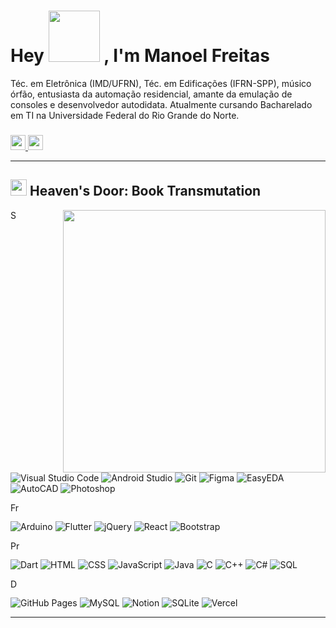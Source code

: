 <h1>
  Hey 
  <img src="https://i.imgur.com/DwsoBvD.gif" width = "82"> 
  , I'm Manoel Freitas
</h1>
  Téc. em Eletrônica (IMD/UFRN), Téc. em Edificações (IFRN-SPP), músico órfão, entusiasta da automação residencial, amante da emulação de consoles e desenvolvedor autodidata. Atualmente cursando Bacharelado em TI na Universidade Federal do Rio Grande do Norte.

<h3> </h3>

<div> 
  <a href="www.linkedin.com/in/josmanoel" border="8">
    <img src="https://img.shields.io/badge/LinkedIn-0077B5?style=for-the-badge&logo=linkedin&logoColor=white" height="24">
  </a>
  
  <a href="https://medium.com/@ManoelFreitas">
    <img src="https://img.shields.io/badge/Medium-12100E?style=for-the-badge&logo=medium&logoColor=white" height="24">
  </a>
</div>


***

<h2>
  <img src="https://imgur.com/PbR9UFh.png" width = "26"> 
  Heaven's Door: Book Transmutation
</h2>


<img align="right" src="https://metrics.lecoq.io/JosManoel?template=classic&base.header=0&base.repositories=0&isocalendar=1&languages=1&isocalendar.duration=full-year&languages.limit=8&languages.threshold=0%25&languages.colors=github&languages.sections=most-used&languages.indepth=false&languages.analysis.timeout=15&languages.categories=markup%2C%20programming&languages.recent.categories=markup%2C%20programming&languages.recent.load=300&languages.recent.days=14&config.timezone=America%2FSao_Paulo" width="420"/>

<div width="10">

<!-- Software and tools -->
<img src="https://gist.githubusercontent.com/JosManoel/a715083f9ba6dd1f5e5cce089671194e/raw/37b8505ad58a360d01662897d55b64cec9470cf7/Software_and_tools.svg" alt="Software and tools" height="16" />

<p>
    <img alt="Visual Studio Code" src="https://img.shields.io/badge/Visual%20Studio%20Code-0078d7.svg?logo=visual-studio-code&logoColor=white">
    <img alt="Android Studio" src="https://img.shields.io/badge/Android%20Studio-008678.svg?logo=android-studio&logoColor=white">
    <img alt="Git" src="https://img.shields.io/badge/Git-F05033.svg?logo=git&logoColor=white">
    <img alt="Figma" src="https://gist.githubusercontent.com/JosManoel/a715083f9ba6dd1f5e5cce089671194e/raw/a2f386eb4d17d0701f4c46ad8c5654eb2f772e9d/figma.svg">
    <img alt="EasyEDA" src="https://gist.githubusercontent.com/JosManoel/a715083f9ba6dd1f5e5cce089671194e/raw/a2f386eb4d17d0701f4c46ad8c5654eb2f772e9d/easyeda.svg">
    <img alt="AutoCAD" src="https://gist.githubusercontent.com/JosManoel/a715083f9ba6dd1f5e5cce089671194e/raw/a2f386eb4d17d0701f4c46ad8c5654eb2f772e9d/autocad.svg">
    <img alt="Photoshop" src="https://gist.githubusercontent.com/JosManoel/a715083f9ba6dd1f5e5cce089671194e/raw/a2f386eb4d17d0701f4c46ad8c5654eb2f772e9d/photoshop.svg">

</p>


<!-- Frameworks and libraries -->
<img src="https://gist.githubusercontent.com/JosManoel/a715083f9ba6dd1f5e5cce089671194e/raw/37b8505ad58a360d01662897d55b64cec9470cf7/Frameworks_and_libraries.svg" alt="Frameworks and libraries" height="16" />

<p>
    <img alt="Arduino" src="https://img.shields.io/badge/-Arduino-00979D?logo=Arduino&logoColor=white">
    <img alt="Flutter" src="https://img.shields.io/badge/Flutter-02569B.svg?logo=flutter&logoColor=white">
    <img alt="jQuery" src="https://gist.githubusercontent.com/JosManoel/a715083f9ba6dd1f5e5cce089671194e/raw/a2f386eb4d17d0701f4c46ad8c5654eb2f772e9d/jquery.svg">
    <img alt="React" src="https://img.shields.io/badge/React-20232a.svg?logo=react&logoColor=%2361DAFB">
    <img alt="Bootstrap" src="https://img.shields.io/badge/Bootstrap-7952B3.svg?logo=bootstrap&logoColor=white">
</p>


<!-- Programming languages -->
<img src="https://gist.githubusercontent.com/JosManoel/a715083f9ba6dd1f5e5cce089671194e/raw/37b8505ad58a360d01662897d55b64cec9470cf7/Programming_languages.svg" alt="Programming languages" height="16" />

<p>
  <img alt="Dart" src="https://img.shields.io/badge/Dart-15A6C4.svg?logo=dart&logoColor=white">
  <img alt="HTML" src="https://img.shields.io/badge/HTML-E34F26.svg?logo=html5&logoColor=white">
  <img alt="CSS" src="https://img.shields.io/badge/CSS-1572B6.svg?logo=css3&logoColor=white">
  <img alt="JavaScript" src="https://img.shields.io/badge/JavaScript-F7DF1E.svg?logo=javascript&logoColor=black">
  <img alt="Java" src="https://img.shields.io/badge/Java-007396.svg?logo=java&logoColor=white">
  <img alt="C" src="https://custom-icon-badges.herokuapp.com/badge/C-03599C.svg?logo=c-in-hexagon&logoColor=white">
  <img alt="C++" src="https://custom-icon-badges.herokuapp.com/badge/C++-9C033A.svg?logo=cpp2&logoColor=white">
  <img alt="C#" src="https://custom-icon-badges.herokuapp.com/badge/C%23-68217A.svg?logo=cs2&logoColor=white">
  <img alt="SQL" src="https://custom-icon-badges.herokuapp.com/badge/SQL-025E8C.svg?logo=database&logoColor=white">
</p>

<!-- Databases and cloud hosting -->
<img src="https://gist.githubusercontent.com/JosManoel/a715083f9ba6dd1f5e5cce089671194e/raw/37b8505ad58a360d01662897d55b64cec9470cf7/Databases_and_cloud_hosting.svg" alt="Databases and cloud hosting" height="16" />

<p>
    <img alt="GitHub Pages" src="https://img.shields.io/badge/GitHub%20Pages-327FC7.svg?logo=github&logoColor=white">
    <img alt="MySQL" src="https://img.shields.io/badge/MySQL-00f.svg?logo=mysql&logoColor=white">
    <img alt="Notion" src="https://img.shields.io/badge/Notion-010101.svg?logo=notion&logoColor=white">
    <img alt="SQLite" src ="https://img.shields.io/badge/SQLite-07405e.svg?logo=sqlite&logoColor=white">
    <img alt="Vercel" src="https://img.shields.io/badge/Vercel-000000.svg?logo=vercel&logoColor=white">
</p>

</div>

***




